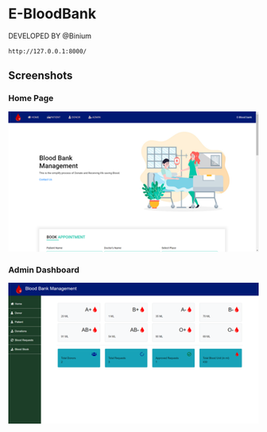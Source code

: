 # E-BloodBank
DEVELOPED BY @Binium
```
http://127.0.0.1:8000/
```
## Screenshots
### Home Page
![homepage snap](https://github.com/JayP2006/python-djangoproject-bloodbank/blob/main/Screenshot%20(99).png)
### Admin Dashboard
![dashboard snap](https://github.com/JayP2006/python-djangoproject-bloodbank/blob/main/Screenshot%20(100).png)






